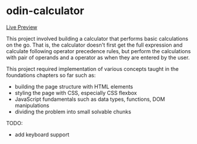 # odin-calculator

[Live Preview](https://norphel.github.io/odin-calculator/)

This project involved building a calculator that performs basic calculations on the go. 
That is, the calculator doesn't first get the full expression and calculate following operator precedence rules, but perform the calculations with pair of operands and a operator as when they are entered by the user.

This project required implementation of various concepts taught in the foundations chapters so far such as:
- building the page structure with HTML elements
- styling the page with CSS, especially CSS flexbox
- JavaScript fundamentals such as data types, functions, DOM manipulations
- dividing the problem into small solvable chunks

TODO:
- add keyboard support